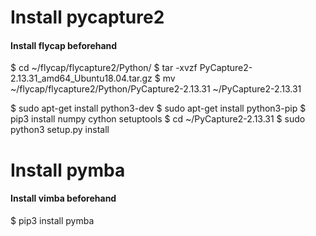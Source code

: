 # Install pycapture2

#### Install flycap beforehand

$ cd ~/flycap/flycapture2/Python/
$ tar -xvzf PyCapture2-2.13.31_amd64_Ubuntu18.04.tar.gz
$ mv ~/flycap/flycapture2/Python/PyCapture2-2.13.31 ~/PyCapture2-2.13.31

$ sudo apt-get install python3-dev
$ sudo apt-get install python3-pip
$ pip3 install numpy cython setuptools
$ cd ~/PyCapture2-2.13.31
$ sudo python3 setup.py install

# Install pymba 

#### Install vimba beforehand

$ pip3 install pymba


